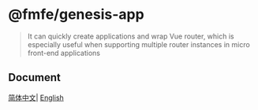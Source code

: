 # @fmfe/genesis-app
> It can quickly create applications and wrap Vue router, which is especially useful when supporting multiple router instances in micro front-end applications

## Document
[简体中文](https://fmfe.github.io/genesis-docs/guide/)| [English](https://anish2690.github.io/genesis-docs-en/)
